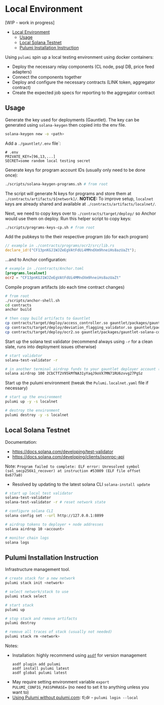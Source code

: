 # Local Environment

[WIP - work in progress]

- [Local Environment](#local-environment)
  - [Usage](#usage)
  - [Local Solana Testnet](#local-solana-testnet)
  - [Pulumi Installation Instruction](#pulumi-installation-instruction)

Using `pulumi` spin up a local testing environment using docker containers:

- Deploy the necessary relay components (CL node, psql DB, price feed adapters)
- Connect the components together
- Deploy and configure the necessary contracts (LINK token, aggregator contract)
- Create the expected job specs for reporting to the aggregator contract

## Usage

Generate the key used for deployments (Gauntlet). The key can be generated using `solana-keygen` then copied into the env file.

```bash
solana-keygen new -o <path>
```

Add a `./gauntlet/.env` file`:

```
# .env
PRIVATE_KEY=[96,13,...]
SECRET=some random local testing secret
```

Generate keys for program account IDs (usually only need to be done once):

```bash
./scripts/solana-keygen-programs.sh # from root
```

The script will generate N keys for programs and store them at `./contracts/artifacts/${network]/`.
**NOTICE:** To improve setup, `localnet` keys are already shared and available at `./contracts/artifacts/localnet/`.

Next, we need to copy keys over to `./contracts/target/deploy/` so Anchor would use them on deploy. Run this helper script to copy keys:

```bash
./scripts/programs-keys-cp.sh # from root
```

Add the pubkeys to the their respective program (do for each program)

```rust
// example in ./contracts/programs/ocr2/src/lib.rs
declare_id!("CF13pnKGJ1WJZeEgVAtFdUi4MMndXm9hneiHs8azUaZt");
```

...and to Anchor configuration:

```toml
# example in ./contracts/Anchor.toml
[programs.localnet]
ocr2 = "CF13pnKGJ1WJZeEgVAtFdUi4MMndXm9hneiHs8azUaZt"
```

Compile program artifacts (do each time contract changes)

```bash
# from root
./scripts/anchor-shell.sh
cd contracts
anchor build

# then copy build artifacts to Gauntlet
cp contracts/target/deploy/access_controller.so gauntlet/packages/gauntlet-solana-contracts/artifacts/bin/access_controller.so
cp contracts/target/deploy/deviation_flagging_validator.so gauntlet/packages/gauntlet-solana-contracts/artifacts/bin/deviation_flagging_validator.so
cp contracts/target/deploy/ocr2.so gauntlet/packages/gauntlet-solana-contracts/artifacts/bin/ocr2.so
```

Start up the solana test validator (recommend always using `-r` for a clean slate, runs into deployment issues otherwise)

```bash
# start validator
solana-test-validator -r

# in another terminal airdrop funds to your gauntlet deployer account (see below if need to configure CLI for local validator)
solana airdrop 100 2CbCTf2V95kMfNA31yYaqJ9oVX7MN71RU6zvvg27PgSz
```

Start up the pulumi environment (tweak the `Pulumi.localnet.yaml` file if necessary)

```bash
# start up the environment
pulumi up -y -s localnet

# destroy the environment
pulumi destroy -y -s localnet
```

## Local Solana Testnet

Documentation:

- https://docs.solana.com/developing/test-validator
- https://docs.solana.com/developing/clients/jsonrpc-api

Note:
`Program failed to complete: ELF error: Unresolved symbol (sol_secp256k1_recover) at instruction #53009 (ELF file offset 0x677a0)`

- Resolved by updating to the latest solana CLI `solana-install update`

```bash
# start up local test validator
solana-test-validator
solana-test-validator -r # reset network state

# configure solana CLI
solana config set --url http://127.0.0.1:8899

# airdrop tokens to deployer + node addresses
solana airdrop 10 <account>

# monitor chain logs
solana logs
```

## Pulumi Installation Instruction

Infrastructure management tool.

```bash
# create stack for a new network
pulumi stack init <network>

# select network/stack to use
pulumi stack select

# start stack
pulumi up

# stop stack and remove artifacts
pulumi destroy

# remove all traces of stack (usually not needed)
pulumi stack rm <network>
```

Notes:

- Installation: highly recommend using [`asdf`](https://asdf-vm.com/) for version management
  ```
  asdf plugin add pulumi
  asdf install pulumi latest
  asdf global pulumi latest
  ```
- May require setting environment variable `export PULUMI_CONFIG_PASSPHRASE=` (no need to set it to anything unless you want to)
- [Using Pulumi without pulumi.com](https://www.pulumi.com/docs/troubleshooting/faq/#can-i-use-pulumi-without-depending-on-pulumicom): tl;dr - `pulumi login --local`
